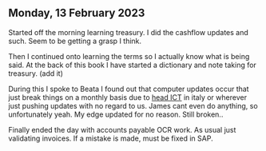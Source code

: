 ## Monday, 13 February 2023

Started off the morning learning treasury. I did the cashflow updates and such. Seem to be getting a grasp I think.

Then I continued onto learning the terms so I actually know what is being said. At the back of this book I have started a dictionary and note taking for treasury. (add it)

During this I spoke to Beata I found out that computer updates occur that just break things on a monthly basis due to [head ICT](../../Limitations/Tech%20Support.md) in italy or wherever just pushing updates with no regard to us. James cant even do anything, so unfortunately yeah. My edge updated for no reason. Still broken..

Finally ended the day with accounts payable OCR work. As usual just validating invoices. If a mistake is made, must be fixed in SAP.
